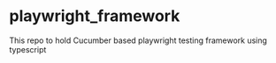 # playwright_framework
This repo to hold Cucumber based playwright testing framework using typescript
